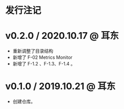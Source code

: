 # 发行注记


# v0.2.0 / 2020.10.17 @ 耳东

* 重新调整了目录结构
* 新增了 F-02 Metrics Monitor
* 新增了 F-1.2 、F-1.3、F-1.4 。

# v0.1.0 / 2019.10.21 @ 耳东

* 创建仓库。
